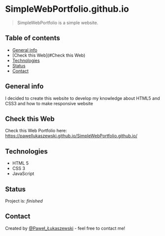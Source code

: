 # SimpleWebPortfolio.github.io
> SimpleWebPortfolio is a simple website.

## Table of contents
* [General info](#general-info)
* [Check this Web](#Check this Web)
* [Technologies](#technologies)
* [Status](#status)
* [Contact](#contact)

## General info
I decided to create this website to develop my knowledge about HTML5 and CSS3 and how to make responsive website

## Check this Web
Check this Web Portfolio here: https://pawellukaszewski.github.io/SimpleWebPortfolio.github.io/

## Technologies
* HTML 5 
* CSS 3
* JavaScript

## Status
Project is: _finished_

## Contact
Created by [@Paweł_Łukaszewski](https://www.linkedin.com/in/paweł-łukaszewski) - feel free to contact me!
